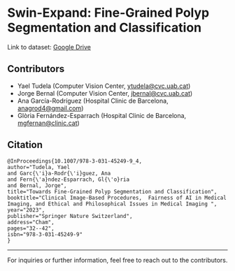 # Swin-Expand: Fine-Grained Polyp Segmentation and Classification

Link to dataset: [Google Drive](https://drive.google.com/file/d/1rmMLHohni3Vq_fZ-Ddt42vj6C6SSlkvW)

## Contributors
- Yael Tudela (Computer Vision Center, ytudela@cvc.uab.cat)
- Jorge Bernal (Computer Vision Center, jbernal@cvc.uab.cat)
- Ana García-Rodríguez (Hospital Clinic de Barcelona, anagrod4@gmail.com)
- Glòria Fernández-Esparrach (Hospital Clinic de Barcelona, mgfernan@clinic.cat)

## Citation
```
@InProceedings{10.1007/978-3-031-45249-9_4,
author="Tudela, Yael
and Garc{\'i}a-Rodr{\'i}guez, Ana
and Fern{\'a}ndez-Esparrach, Gl{\'o}ria
and Bernal, Jorge",
title="Towards Fine-Grained Polyp Segmentation and Classification",
booktitle="Clinical Image-Based Procedures,  Fairness of AI in Medical Imaging, and Ethical and Philosophical Issues in Medical Imaging ",
year="2023",
publisher="Springer Nature Switzerland",
address="Cham",
pages="32--42",
isbn="978-3-031-45249-9"
}
```


---

For inquiries or further information, feel free to reach out to the contributors.
